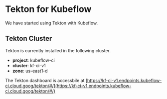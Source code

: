 # Tekton for Kubeflow

We have started using Tekton with Kubeflow.

## Tekton Cluster

Tekton is currently installed in the following cluster.

* **project**: kubeflow-ci
* **cluster**: kf-ci-v1
* **zone**: us-east1-d

The Tekton dashboard is accessbile at [https://kf-ci-v1.endpoints.kubeflow-ci.cloud.goog/tekton/#/](https://kf-ci-v1.endpoints.kubeflow-ci.cloud.goog/tekton/#/)